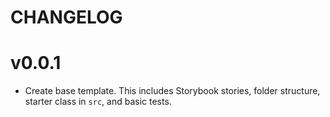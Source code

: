 # CHANGELOG

# v0.0.1
* Create base template. This includes Storybook stories, folder structure, starter class in `src`, and basic tests.